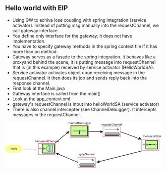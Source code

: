 ## Hello world with EIP

* Using GW to achive lose coupling with spring integration (service activator). Instead of putting msg manually into the requestChannel, we call gateway interface. 
* You define only interface for the gateway; it does not have implementation.
* You have to specify gateway methods in the spring context file if it has more than on method.
* Gateway serves as a fasade to the spring integration. It behaves like a proxyand behind the scene, it is putting message into requestChannel that is (in this example) received by service activator (HelloWorldSA). 
* Service activator activates object upon receiving message in the requestChannel. It then does its job and sends reply back into the response channel.
* First look at the Main.java
* Gateway interface is called from the main()
* Look at the app_context.xml
* gateway's requestChannel is input into helloWorldSA (service activator)
* There is also channel intercepter (see ChannelDebugger). It intercepts messages in the requestChannel.

![alt tag](https://github.com/bozanarh/spring_integration_patterns/blob/master/helloWithGWAndSA/helloWithGWAndSA.jpeg)

